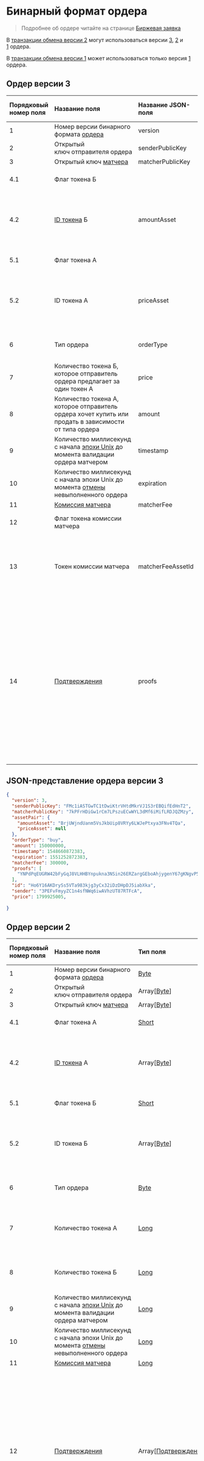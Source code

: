 # Бинарный формат ордера

> Подробнее об ордере читайте на странице [Биржевая заявка](/blockchain/order.md)

В [транзакции обмена версии 2](/blockchain/binary-format/transaction-binary-format/exchange-transaction-binary-format.md#v2) могут использоваться версии [3](#v3), [2](#v2) и [1](#1) ордера.

В [транзакции обмена версии 1](/blockchain/binary-format/transaction-binary-format/exchange-transaction-binary-format.md#v1) может использоваться только версия [1](#1) ордера.

## Ордер версии 3 <a id="v3"></a>

| Порядковый номер поля | Название поля | Название JSON-поля | Тип поля | Размер поля в байтах | Описание поля |
| :--- | :--- | :--- | :--- | :--- | :--- |
| 1 | Номер версии бинарного формата [ордера](/blockchain/order.md) | version | [Byte](/blockchain/blockchain/blockchain-data-types.md)| 1 | Значение должно быть равно 3 |
| 2 | Открытый ключ отправителя ордера | senderPublicKey | Array[[Byte](/blockchain/blockchain/blockchain-data-types.md)] | 32 |  |
| 3 | Открытый ключ [матчера](/blockchain/waves-node/extensions/matcher.md) | matcherPublicKey | Array[[Byte](/blockchain/blockchain/blockchain-data-types.md)] | 32 |  |
| 4.1 | Флаг токена Б |  | [Short](/blockchain/blockchain/blockchain-data-types.md) | 1 | Если токен [WAVES](/blockchain/token/waves.md), то значение 0, иначе — 1 |
| 4.2 | [ID токена](/blockchain/token/token-id.md) Б | amountAsset | Array[[Byte](/blockchain/blockchain/blockchain-data-types.md)] | `S` | Если токен не WAVES, то `S` = 32, иначе — поле не должно присутствовать в бинарном формате |
| 5.1 | Флаг токена А |  | [Short](/blockchain/blockchain/blockchain-data-types.md) | 1 | Если токен WAVES, то значение 0, иначе — 1 |
| 5.2 | ID токена А | priceAsset | Array[[Byte](/blockchain/blockchain/blockchain-data-types.md)] | `S` | Если токен не WAVES, то `S` = 32, иначе — поле не должно присутствовать в бинарном формате |
| 6 | Тип ордера | orderType | [Byte](/blockchain/blockchain/blockchain-data-types.md) | 1 | Если ордер на покупку, то значение 0, если на продажу — 1 |
| 7 | Количество токена Б, которое отправитель ордера предлагает за один токен А | price | [Long](/blockchain/blockchain/blockchain-data-types.md) | 8 |  |
| 8 | Количество токена А, которое отправитель ордера хочет купить или продать в зависимости от типа ордера | amount | Long | 8 |  |
| 9 | Количество миллисекунд с начала [эпохи Unix](https://ru.wikipedia.org/wiki/Unix-время) до момента валидации ордера матчером | timestamp | [Long](/blockchain/blockchain/blockchain-data-types.md) | 8 |  |
| 10 | Количество миллисекунд с начала эпохи Unix до момента [отмены](/blockchain/order.md#cancel) невыполненного ордера | expiration | [Long](/blockchain/blockchain/blockchain-data-types.md) | 8 |  |
| 11 | [Комиссия матчера](/blockchain/matcher-fee.md) | matcherFee | [Long](/blockchain/blockchain/blockchain-data-types.md) | 8 |  |
| 12 | Флаг токена комиссии матчера |  | [Byte](/blockchain/blockchain/blockchain-data-types.md) | 1 | Если токен WAVES, то значение 0, иначе — 1 |
| 13 | Токен комиссии матчера | matcherFeeAssetId | Array[[Byte](/blockchain/blockchain/blockchain-data-types.md)] | `F` | Если токен комиссии не WAVES, то `F` = 32, иначе — поле не должно присутствовать в бинарном формате |
| 14 | [Подтверждения](/blockchain/transaction/transaction-proof.md) | proofs | Array[[Подтверждение](/blockchain/transaction/transaction-proof.md)] | `S` | Если массив пустой, то `S` = 3.<br>Если массив не пустой, то `S` = 3 + 2 × `N` + (`P`<sub>1</sub> + `P`<sub>2</sub> + ... + `P`<sub>n</sub>),<br>где<br>`N` — количество подтверждений в массиве,<br>`P`<sub>n</sub> — размер N-го подтверждения в байтах.<br>Максимальное количество подтверждений в массиве — 8. Максимальный размер каждого подтверждения — 64 байта |

## JSON-представление ордера версии 3

``` json
{
  "version": 3,
  "senderPublicKey": "FMc1iASTGwTC1tDwiKtrVHtdMkrVJ1S3rEBQifEdHnT2",
  "matcherPublicKey": "7kPFrHDiGw1rCm7LPszuECwWYL3dMf6iMifLRDJQZMzy",
  "assetPair": {
    "amountAsset": "BrjUWjndUanm5VsJkbUip8VRYy6LWJePtxya3FNv4TQa",
    "priceAsset": null
  },
  "orderType": "buy",
  "amount": 150000000,
  "timestamp": 1548660872383,
  "expiration": 1551252872383,
  "matcherFee": 300000,
  "proofs": [
    "YNPdPqEUGRW42bFyGqJ8VLHHBYnpukna3NSin26ERZargGEboAhjygenY67gKNgvP5nm5ZV8VGZW3bNtejSKGEa"
  ],
  "id": "Ho6Y16AKDrySs5VTa983kjg3yCx32iDzDHpDJ5iabXka",
  "sender": "3PEFvFmyyZC1n4sfNWq6iwAVhzUT87RTFcA",
  "price": 1799925005,
  
}
```

## Ордер версии 2 <a id="v2"></a>

| Порядковый номер поля | Название поля | Тип поля | Размер поля в байтах | Описание поля |
| :--- | :--- | :--- | :--- | :--- |
| 1 | Номер версии бинарного формата [ордера](/blockchain/order.md) | [Byte](/blockchain/blockchain/blockchain-data-types.md) | 1 | Значение должно быть равно 2 |
| 2 | Открытый ключ отправителя ордера | Array[[Byte](/blockchain/blockchain/blockchain-data-types.md)] | 32 |  |
| 3 | Открытый ключ [матчера](/blockchain/waves-node/extensions/matcher.md) | Array[[Byte](/blockchain/blockchain/blockchain-data-types.md)] | 32 |  |
| 4.1 | Флаг токена А | [Short](/blockchain/blockchain/blockchain-data-types.md) | 1 | Если токен [WAVES](/blockchain/token/waves.md), то значение 0, иначе — 1 |
| 4.2 | [ID токена](/blockchain/token/token-id.md) А | Array[[Byte](/blockchain/blockchain/blockchain-data-types.md)] | `S` | Если токен не WAVES, то `S` = 32, иначе — поле не должно присутствовать в бинарном формате |
| 5.1 | Флаг токена Б | [Short](/blockchain/blockchain/blockchain-data-types.md) | 1 | Если токен WAVES, то значение 0, иначе — 1 |
| 5.2 | ID токена Б | Array[[Byte](/blockchain/blockchain/blockchain-data-types.md)] | `S` | Если токен не WAVES, то `S` = 32, иначе — поле не должно присутствовать в бинарном формате |
| 6 | Тип ордера | [Byte](/blockchain/blockchain/blockchain-data-types.md) | 1 | Если ордер на покупку, то значение 0, если на продажу — 1 |
| 7 | Количество токена А | [Long](/blockchain/blockchain/blockchain-data-types.md) | 8 | Количество токена А, которое отправитель ордера предлагает за один токен Б |
| 8 | Количество токена Б | [Long](/blockchain/blockchain/blockchain-data-types.md) | 8 | Количество токена Б, которое отправитель ордера хочет купить |
| 9 | Количество миллисекунд с начала [эпохи Unix](https://ru.wikipedia.org/wiki/Unix-время) до момента валидации ордера матчером | [Long](/blockchain/blockchain/blockchain-data-types.md) | 8 |  |
| 10 | Количество миллисекунд с начала эпохи Unix до момента [отмены](/blockchain/order.md#cancel) невыполненного ордера | [Long](/blockchain/blockchain/blockchain-data-types.md) | 8 | Максимальное значение: время отправки ордера + 30 дней |
| 11 | [Комиссия матчера](/blockchain/matcher-fee.md) | [Long](/blockchain/blockchain/blockchain-data-types.md) | 8 |  |
| 12 | [Подтверждения](/blockchain/transaction/transaction-proof.md) | Array[[Подтверждение](/blockchain/transaction/transaction-proof.md)] | `S` | Если массив пустой, то `S` = 3.<br>Если массив не пустой, то `S` = 3 + 2 × `N` + (`P`<sub>1</sub> + `P`<sub>2</sub> + ... + `P`<sub>n</sub>),<br>где<br>`N` — количество подтверждений в массиве,<br>`P`<sub>n</sub> — размер N-го подтверждения в байтах.<br>Максимальное количество подтверждений в массиве — 8. Максимальный размер каждого подтверждения — 64 байта |

## Ордер версии 1 <a id="v1"></a>

| Порядковый номер поля | Название поля | Тип поля | Размер поля в байтах | Описание поля |
| :--- | :--- | :--- | :--- | :--- |
| 1 | Открытый ключ отправителя [ордера](/blockchain/order.md) | Array[[Byte](/blockchain/blockchain/blockchain-data-types.md)] | 32 |  |
| 2 | Открытый ключ [матчера](/blockchain/waves-node/extensions/matcher.md) | Array[[Byte](/blockchain/blockchain/blockchain-data-types.md)] | 32 |  |
| 3.1 | Флаг токена A | [Byte](/blockchain/blockchain/blockchain-data-types.md) | 1 | Если [WAVES](/blockchain/token/waves.md), то значение 0, иначе — 1 |
| 3.2 | [ID токена](/blockchain/token/token-id.md) А | Array[[Byte](/blockchain/blockchain/blockchain-data-types.md)] | `S` | Если токен не WAVES, то `S` = 32, иначе — поле не должно присутствовать в бинарном формате |
| 4.1 | Флаг токена Б | [Byte](/blockchain/blockchain/blockchain-data-types.md) | 1 | Если WAVES, то значение 0, иначе — 1 |
| 4.2 | ID токена Б | Array[[Byte](/blockchain/blockchain/blockchain-data-types.md)] | `S` | Если токен не WAVES, то `S` = 32, иначе — поле не должно присутствовать в бинарном формате |
| 5 | Тип ордера | [Byte](/blockchain/blockchain/blockchain-data-types.md) | 1 | Если ордер на покупку, то значение 0, если на продажу — 1 |
| 6 | Количество токена А, которое отправитель ордера предлагает за единицу токена Б  | [Long](/blockchain/blockchain/blockchain-data-types.md) | 8 |  |
| 7 | Количество токена Б, которое отправитель ордера хочет купить | [Long](/blockchain/blockchain/blockchain-data-types.md) | 8 |  |
| 8 | Количество миллисекунд с начала [эпохи Unix](https://ru.wikipedia.org/wiki/Unix-время) до момента валидации ордера матчером | [Long](/blockchain/blockchain/blockchain-data-types.md) | 8 |  |
| 9 | Количество миллисекунд с начала эпохи Unix до момента [отмены](/blockchain/order.md#cancel) невыполненного ордера | [Long](/blockchain/blockchain/blockchain-data-types.md) | 8 |  |
| 10 | [Комиссия матчера](/blockchain/matcher-fee.md) | [Long](/blockchain/blockchain/blockchain-data-types.md) | 8 |  |
| 11 | Подпись отправителя ордера | Array[[Byte](/blockchain/blockchain/blockchain-data-types.md)] | 64 |  |

